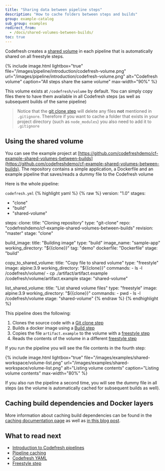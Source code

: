 ```yaml
---
title: "Sharing data between pipeline steps"
description: "How to cache folders between steps and builds"
group: example-catalog
sub_group: examples
redirect_from:
  - /docs/shared-volumes-between-builds/
toc: true
---
```


Codefresh creates a [shared volume]({{site.baseurl}}/docs/configure-ci-cd-pipeline/introduction-to-codefresh-pipelines/#sharing-the-workspace-between-build-steps) in each pipeline that is automatically shared on all freestyle steps.

{% include 
image.html 
lightbox="true" 
file="/images/pipeline/introduction/codefresh-volume.png" 
url="/images/pipeline/introduction/codefresh-volume.png"
alt="Codefresh volume" 
caption="All steps share the same volume" 
max-width="90%" 
%}

This volume exists at `/codefresh/volume` by default. You can simply copy files there to have them available in all Codefresh steps (as well as subsequent builds of the same pipeline)

>Notice that the [git clone step]({{site.baseurl}}/docs/codefresh-yaml/steps/git-clone/) will delete any files **not** mentioned in `.gitignore`. Therefore if you want to cache a folder that exists in your project directory (such as `node_modules`) you also need to add it to `.gitignore`

## Using the shared volume

You can see the example project at [https://github.com/codefreshdemo/cf-example-shared-volumes-between-builds](https://github.com/codefreshdemo/cf-example-shared-volumes-between-builds). The repository contains a simple application, a Dockerfile and an example pipeline that saves/reads a dummy file to the Codefresh volume


Here is the whole pipeline:

 `codefresh.yml`
{% highlight yaml %}
{% raw %}
version: "1.0"
stages:
  - "clone"
  - "build"
  - "shared-volume"

steps:
  clone:
    title: "Cloning repository"
    type: "git-clone"
    repo: "codefreshdemo/cf-example-shared-volumes-between-builds"
    revision: "master"
    stage: "clone"

  build_image:
    title: "Building image"
    type: "build"
    image_name: "sample-app"
    working_directory: "${{clone}}"
    tag: "demo"
    dockerfile: "Dockerfile"
    stage: "build"
  
  copy_to_shared_volume:
    title: "Copy file to shared volume"
    type: "freestyle" 
    image: alpine:3.9 
    working_directory: "${{clone}}"
    commands:
      - ls -l /codefresh/volume/
      - cp ./artifact/artifact.example /codefresh/volume/artifact.example
    stage: "shared-volume"
    
  list_shared_volume:
    title: "List shared volume files"
    type: "freestyle" 
    image: alpine:3.9 
    working_directory: "${{clone}}"
    commands:
      - pwd
      - ls -l /codefresh/volume
    stage: "shared-volume"
{% endraw %}
{% endhighlight %}

This pipeline does the following:

1. Clones the source code with a [Git clone step]({{site.baseurl}}/docs/codefresh-yaml/steps/git-clone/)
1. Builds a docker image using a [Build step]({{site.baseurl}}/docs/codefresh-yaml/steps/build/)
1. Copies the file `artifact.example` to the volume with a [freestyle step]({{site.baseurl}}/docs/codefresh-yaml/steps/freestyle/)
1. Reads the contents of the volume in a different [freestyle step]({{site.baseurl}}/docs/codefresh-yaml/steps/freestyle/)

If you run the pipeline you will see the file contents in the fourth step:

{% include 
image.html 
lightbox="true" 
file="/images/examples/shared-workspace/volume-list.png" 
url="/images/examples/shared-workspace/volume-list.png"
alt="Listing volume contents" 
caption="Listing volume contents" 
max-width="80%" 
%}


If you also run the pipeline a second time, you will see the dummy file in all steps (as the volume is automatically cached for subsequent builds as well).


## Caching build dependencies and Docker layers

More information about caching build dependencies can be found in the [caching documentation page]({{site.baseurl}}/docs/configure-ci-cd-pipeline/pipeline-caching/) as well as [in this blog post](https://codefresh.io/blog/caching-build-dependencies-codefresh-volumes/).


## What to read next

* [Introduction to Codefresh pipelines]({{site.baseurl}}/docs/configure-ci-cd-pipeline/introduction-to-codefresh-pipelines/)
* [Pipeline caching]({{site.baseurl}}/docs/configure-ci-cd-pipeline/pipeline-caching/)
* [Codefresh YAML]({{site.baseurl}}/docs/codefresh-yaml/what-is-the-codefresh-yaml/)
* [Freestyle step]({{site.baseurl}}/docs/codefresh-yaml/steps/freestyle/)


